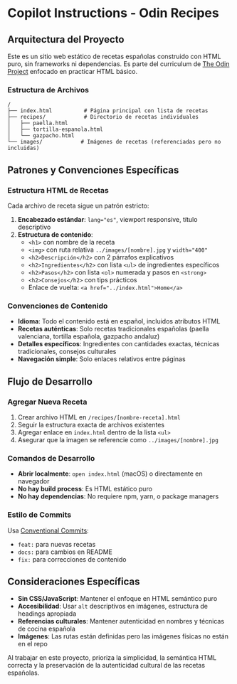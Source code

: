 # Copilot Instructions - Odin Recipes

## Arquitectura del Proyecto

Este es un sitio web estático de recetas españolas construido con HTML puro, sin frameworks ni dependencias. Es parte del curriculum de [The Odin Project](https://www.theodinproject.com/) enfocado en practicar HTML básico.

### Estructura de Archivos
```
/
├── index.html          # Página principal con lista de recetas
├── recipes/            # Directorio de recetas individuales
│   ├── paella.html
│   ├── tortilla-espanola.html
│   └── gazpacho.html
└── images/            # Imágenes de recetas (referenciadas pero no incluidas)
```

## Patrones y Convenciones Específicas

### Estructura HTML de Recetas
Cada archivo de receta sigue un patrón estricto:
1. **Encabezado estándar**: `lang="es"`, viewport responsive, título descriptivo
2. **Estructura de contenido**:
   - `<h1>` con nombre de la receta
   - `<img>` con ruta relativa `../images/[nombre].jpg` y `width="400"`
   - `<h2>Descripción</h2>` con 2 párrafos explicativos
   - `<h2>Ingredientes</h2>` con lista `<ul>` de ingredientes específicos
   - `<h2>Pasos</h2>` con lista `<ol>` numerada y pasos en `<strong>`
   - `<h2>Consejos</h2>` con tips prácticos
   - Enlace de vuelta: `<a href="../index.html">Home</a>`

### Convenciones de Contenido
- **Idioma**: Todo el contenido está en español, incluidos atributos HTML
- **Recetas auténticas**: Solo recetas tradicionales españolas (paella valenciana, tortilla española, gazpacho andaluz)
- **Detalles específicos**: Ingredientes con cantidades exactas, técnicas tradicionales, consejos culturales
- **Navegación simple**: Solo enlaces relativos entre páginas

## Flujo de Desarrollo

### Agregar Nueva Receta
1. Crear archivo HTML en `/recipes/[nombre-receta].html`
2. Seguir la estructura exacta de archivos existentes
3. Agregar enlace en `index.html` dentro de la lista `<ul>`
4. Asegurar que la imagen se referencie como `../images/[nombre].jpg`

### Comandos de Desarrollo
- **Abrir localmente**: `open index.html` (macOS) o directamente en navegador
- **No hay build process**: Es HTML estático puro
- **No hay dependencias**: No requiere npm, yarn, o package managers

### Estilo de Commits
Usa [Conventional Commits](https://www.conventionalcommits.org/):
- `feat:` para nuevas recetas
- `docs:` para cambios en README
- `fix:` para correcciones de contenido

## Consideraciones Específicas

- **Sin CSS/JavaScript**: Mantener el enfoque en HTML semántico puro
- **Accesibilidad**: Usar `alt` descriptivos en imágenes, estructura de headings apropiada
- **Referencias culturales**: Mantener autenticidad en nombres y técnicas de cocina española
- **Imágenes**: Las rutas están definidas pero las imágenes físicas no están en el repo

Al trabajar en este proyecto, prioriza la simplicidad, la semántica HTML correcta y la preservación de la autenticidad cultural de las recetas españolas.